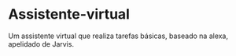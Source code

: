 # Assistente-virtual
Um assistente virtual que realiza tarefas básicas, baseado na alexa, apelidado de Jarvis.
